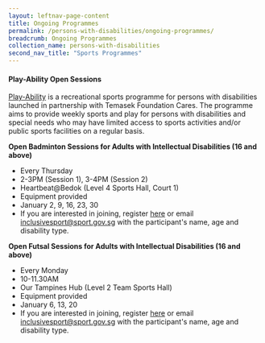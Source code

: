 ```yaml
---
layout: leftnav-page-content
title: Ongoing Programmes
permalink: /persons-with-disabilities/ongoing-programmes/
breadcrumb: Ongoing Programmes
collection_name: persons-with-disabilities
second_nav_title: "Sports Programmes"
---
```


#### Play-Ability Open Sessions
[Play-Ability](https://www.temasekfoundation-cares.org.sg/journal/13/the-joy-of-play) is a recreational sports programme for persons with disabilities launched in partnership with Temasek Foundation Cares. The programme aims to provide weekly sports and play for persons with disabilities and special needs who may have limited access to sports activities and/or public sports facilities on a regular basis. 

**Open Badminton Sessions for Adults with Intellectual Disabilities (16 and above)**
* Every Thursday
* 2-3PM (Session 1), 3-4PM (Session 2)
* Heartbeat@Bedok (Level 4 Sports Hall, Court 1)
* Equipment provided
* January 2, 9, 16, 23, 30
* If you are interested in joining, register [here](https://go.gov.sg/playability) or email <inclusivesport@sport.gov.sg> with the participant's name, age and disability type.

**Open Futsal Sessions for Adults with Intellectual Disabilities (16 and above)**
* Every Monday
* 10-11.30AM
* Our Tampines Hub (Level 2 Team Sports Hall)
* Equipment provided
* January 6, 13, 20
* If you are interested in joining, register [here](https://go.gov.sg/playability) or email <inclusivesport@sport.gov.sg> with the participant's name, age and disability type.



